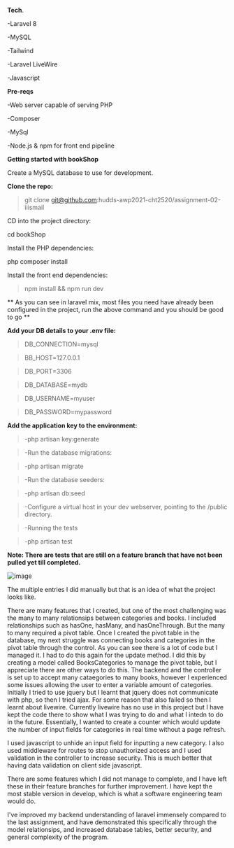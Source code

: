 
**Tech**.

-Laravel 8

-MySQL

-Tailwind

-Laravel LiveWire

-Javascript

**Pre-reqs**

-Web server capable of serving PHP

-Composer

-MySql

-Node.js & npm for front end pipeline

**Getting started with bookShop**

Create a MySQL database to use for development.

**Clone the repo:**

>git clone git@github.com:hudds-awp2021-cht2520/assignment-02-iiismail

CD into the project directory:

cd bookShop

Install the PHP dependencies:

php composer install

Install the front end dependencies:

>npm install && npm run dev

** As you can see in laravel mix, most files you need have already been configured in the project, run the above command and you should be good to go **



**Add your DB details to your .env file:**


>DB_CONNECTION=mysql

>BB_HOST=127.0.0.1

>DB_PORT=3306

>DB_DATABASE=mydb

>DB_USERNAME=myuser

>DB_PASSWORD=mypassword


**Add the application key to the environment:**
>-php artisan key:generate

>-Run the database migrations:

>-php artisan migrate

>-Run the database seeders:

>-php artisan db:seed

>-Configure a virtual host in your dev webserver, pointing to the /public directory.

>-Running the tests

>-php artisan test

**Note: There are tests that are still on a feature branch that have not been pulled yet till completed.** 

![image](https://user-images.githubusercontent.com/93193288/151268437-c125ef44-6b25-4109-9813-abc027dcd88f.png)

The multiple entries I did manually but that is an idea of what the project looks like. 

There are many features that I created, but one of the most challenging was the many to many relationsips between categories and books. 
I included relationships such as hasOne, hasMany, and hasOneThrough. But the many to many required a pivot table. Once I created the pivot table in the database, my next struggle was connecting books and categories in the pivot table through the control. As you can see there is a lot of code but I managed it. I had to do this again for the update method. I did this by creating a model called BooksCategories to manage the pivot table, but I appreciate there are other ways to do this. The backend and the controller is set up to accept many cataegories to many books, however I experienced some issues allowing the user to enter a variable amount of categories. Initially I tried to use jquery but I learnt that jquery does not communicate with php, so then I tried ajax. For some reason that also failed so then I learnt about livewire. Currently livewire has no use in this project but I have kept the code there to show what I was trying to do and what I intedn to do in the future. Essentially, I wanted to create a counter which would update the number of input fields for categories in real time without a page refresh. 

I used javascript to unhide an input field for inputting a new category. I also used middleware for routes to stop unauthorized access and I used validation in the controller to increase security. This is much better that having data validation on client side javascript. 

There are some features which I did not manage to complete, and I have left these in their feature branches for further improvement. I have kept the most stable version in develop, which is what a software engineering team would do. 

I've improved my backend understanding of laravel immensely compared to the last assignment, and have demonstrated this specifically through the model relationsips, and increased database tables, better security, and general complexity of the program.
